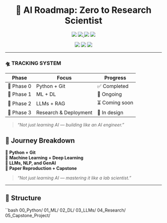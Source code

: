 <h1 align="center">
  🧠 AI Roadmap: Zero to Research Scientist
</h1>

<p align="center">
  <img src="https://img.shields.io/badge/Language-Python3.10+-black?style=for-the-badge&logo=python&logoColor=lightblue" />
  <a href="https://github.com/Princerodricks/ai-roadmap/stargazers">
    <img src="https://img.shields.io/github/stars/Princerodricks/ai-roadmap?style=for-the-badge&color=purple&logo=star" />
  </a>
  <img src="https://img.shields.io/badge/LLMs-GPT%2C+BERT%2C+Claude-neon?style=for-the-badge&logo=openai&logoColor=white" />
  <img src="https://img.shields.io/badge/Status-In%20Progress-lightblue?style=for-the-badge&logo=githubactions" />
  <p align="center">
  <img src="https://img.shields.io/badge/LLMs-GPT%2C+BERT%2C+Claude-ff69b4?style=flat-square&logo=openai" />
  <img src="https://img.shields.io/badge/DeepLearning-TensorFlow%2C+PyTorch-orange?style=flat-square&logo=pytorch" />
  <img src="https://img.shields.io/badge/Status-In+Progress-yellow?style=flat-square&logo=githubactions" />
</p>
</p>

---

### 🛸 TRACKING SYSTEM

| Phase | Focus | Progress |
|-------|-------|----------|
| 🧱 Phase 0 | Python + Git | ✅ Completed |
| 🤖 Phase 1 | ML + DL | 🔄 Ongoing |
| 🔮 Phase 2 | LLMs + RAG | ⏳ Coming soon |
| 🧪 Phase 3 | Research & Deployment | 🧠 In design |

> _“Not just learning AI — building like an AI engineer.”_


## 🚀 Journey Breakdown

🧱 **Python + Git**  
🤖 **Machine Learning + Deep Learning**  
🔮 **LLMs, NLP, and GenAI**  
📄 **Paper Reproduction + Capstone**

> _“Not just learning AI — mastering it like a lab scientist.”_

---

## 📌 Structure

``bash
00_Python/
01_ML/
02_DL/
03_LLMs/
04_Research/
05_Capstone_Project/
